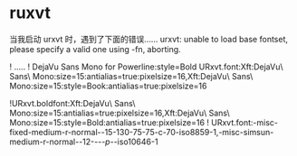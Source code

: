 # ruxvt
当我启动 urxvt 时，遇到了下面的错误……
urxvt: unable to load base fontset, please specify a valid one using -fn, aborting.

! .....
! DejaVu Sans Mono for Powerline:style=Bold
URxvt.font:Xft:DejaVu\ Sans\ Mono:size=15:antialias=true:pixelsize=16,Xft:DejaVu\ Sans\ Mono:size=15:style=Book:antialias=true:pixelsize=16

!URxvt.boldfont:Xft:DejaVu\ Sans\ Mono:size=15:antialias=true:pixelsize=16,Xft:DejaVu\ Sans\ Mono:size=15:style=Bold:antialias=true:pixelsize=16
! URxvt.font:-misc-fixed-medium-r-normal--15-130-75-75-c-70-iso8859-1,-misc-simsun-medium-r-normal--12-*-*-*-p-*-iso10646-1


